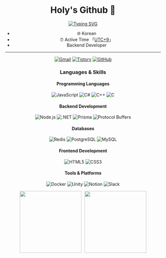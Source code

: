 <div align="center">
  
  # Holy's Github 👋
  
[![Typing SVG](https://readme-typing-svg.demolab.com?font=Fira+Code&size=24&duration=4000&pause=1000&color=7B68EE&center=true&vCenter=true&random=false&width=435&lines=Backend+Developer;Always+Learning)](https://git.io/typing-svg)

- :globe_with_meridians: Korean
- :alarm_clock: Active Time 「[UTC+9](https://time.is/UTC+9)」
- Backend Developer

---

<p align="center">
  <a href="mailto:tjddks9382@gmail.com" target="_blank"><img src="https://img.shields.io/badge/Gmail-c14438.svg?&style=flat-square&logo=gmail&logoColor=white" alt="Gmail"></a>
  <a href="https://holy-s.tistory.com/" target="_blank"><img src="https://img.shields.io/badge/Tistory-000000?style=flat-square&logo=tistory&logoColor=white" alt="Tistory"></a>
  <a href="https://github.com/HolySSA" target="_blank"><img src="https://img.shields.io/badge/GitHub-181717?style=flat-square&logo=github&logoColor=white" alt="GitHub"></a>
</p>

### Languages & Skills

<p align="center">
  <h4 align="center">Programming Languages</h4>
  <img alt="JavaScript" src="https://img.shields.io/badge/JavaScript-F7DF1E?style=flat-square&logo=javascript&logoColor=black">
  <img alt="C#" src="https://img.shields.io/badge/C%23-239120?style=flat-square&logo=c-sharp&logoColor=white">
  <img alt="C++" src="https://img.shields.io/badge/C++-00599C?style=flat-square&logo=c%2B%2B&logoColor=white">
  <img alt="C" src="https://img.shields.io/badge/C-A8B9CC?style=flat-square&logo=c&logoColor=white">
  
  <h4 align="center">Backend Development</h4>
  <img alt="Node.js" src="https://img.shields.io/badge/Node.js-339933?style=flat-square&logo=node.js&logoColor=white">
  <img alt=".NET" src="https://img.shields.io/badge/.NET-512BD4?style=flat-square&logo=.net&logoColor=white">
  <img alt="Prisma" src="https://img.shields.io/badge/Prisma-2D3748?style=flat-square&logo=prisma&logoColor=white">
  <img alt="Protocol Buffers" src="https://img.shields.io/badge/Protocol%20Buffers-4285F4?style=flat-square&logo=google&logoColor=white">
  
  <h4 align="center">Databases</h4>
  <img alt="Redis" src="https://img.shields.io/badge/Redis-DC382D?style=flat-square&logo=redis&logoColor=white">
  <img alt="PostgreSQL" src="https://img.shields.io/badge/PostgreSQL-4169E1?style=flat-square&logo=postgresql&logoColor=white">
  <img alt="MySQL" src="https://img.shields.io/badge/MySQL-4479A1?style=flat-square&logo=mysql&logoColor=white">
  
  <h4 align="center">Frontend Development</h4>
  <img alt="HTML5" src="https://img.shields.io/badge/HTML5-E34F26?style=flat-square&logo=html5&logoColor=white">
  <img alt="CSS3" src="https://img.shields.io/badge/CSS3-1572B6?style=flat-square&logo=css3&logoColor=white">
  
  <h4 align="center">Tools & Platforms</h4>
  <img alt="Docker" src="https://img.shields.io/badge/Docker-2496ED?style=flat-square&logo=docker&logoColor=white">
  <img alt="Unity" src="https://img.shields.io/badge/Unity-000000?style=flat-square&logo=unity&logoColor=white">
  <img alt="Notion" src="https://img.shields.io/badge/Notion-000000?style=flat-square&logo=notion&logoColor=white">
  <img alt="Slack" src="https://img.shields.io/badge/Slack-4A154B?style=flat-square&logo=slack&logoColor=white">
</p>

<div align="center" style="display: flex; justify-content: center; gap: 10px;">
  <img height=200 src="http://mazassumnida.wtf/api/v2/generate_badge?boj=tjdfk12" />
  <img height=200 align="center" src="https://github-readme-stats.vercel.app/api/top-langs/?username=HolySSA&layout=compact&theme=tokyonight" />
</div>
